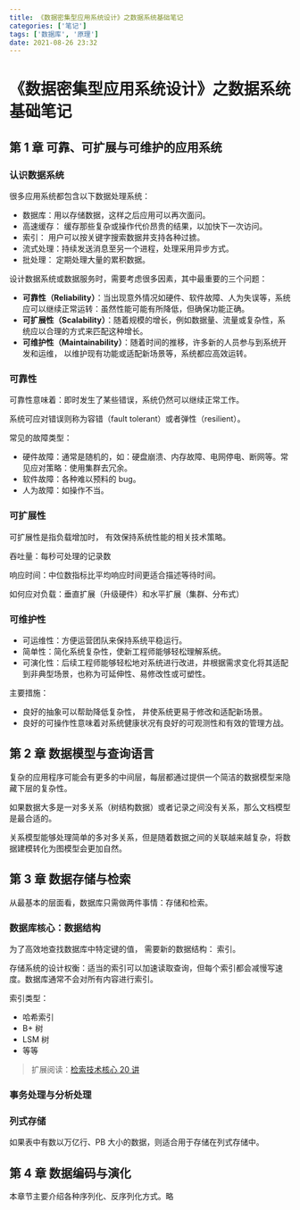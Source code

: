 ```yaml
---
title: 《数据密集型应用系统设计》之数据系统基础笔记
categories: ['笔记']
tags: ['数据库', '原理']
date: 2021-08-26 23:32
---
```


# 《数据密集型应用系统设计》之数据系统基础笔记

## 第 1 章 可靠、可扩展与可维护的应用系统

### 认识数据系统

很多应用系统都包含以下数据处理系统：

- 数据库：用以存储数据，这样之后应用可以再次面问。
- 高速缓存： 缓存那些复杂或操作代价昂贵的结果，以加快下一次访问。
- 索引： 用户可以按关键字搜索数据井支持各种过掳。
- 流式处理：持续发送消息至另一个进程，处理采用异步方式。
- 批处理： 定期处理大量的累积数据。

设计数据系统或数据服务时，需要考虑很多因素，其中最重要的三个问题：

- **可靠性（Reliability）**：当出现意外情况如硬件、软件故障、人为失误等，系统应可以继续正常运转：虽然性能可能有所降低，但确保功能正确。
- **可扩展性（Scalability）**：随着规模的增长，例如数据量、流量或复杂性，系统应以合理的方式来匹配这种增长。
- **可维护性（Maintainability）**：随着时间的推移，许多新的人员参与到系统开发和运维， 以维护现有功能或适配新场景等，系统都应高效运转。

### 可靠性

可靠性意味着：即时发生了某些错误，系统仍然可以继续正常工作。

系统可应对错误则称为容错（fault tolerant）或者弹性（resilient）。

常见的故障类型：

- 硬件故障：通常是随机的，如：硬盘崩溃、内存故障、电网停电、断网等。常见应对策略：使用集群去冗余。
- 软件故障：各种难以预料的 bug。
- 人为故障：如操作不当。

### 可扩展性

可扩展性是指负载增加时， 有效保持系统性能的相关技术策略。

吞吐量：每秒可处理的记录数

响应时间：中位数指标比平均响应时间更适合描述等待时间。

如何应对负载：垂直扩展（升级硬件）和水平扩展（集群、分布式）

### 可维护性

- 可运维性：方便运营团队来保持系统平稳运行。
- 简单性：简化系统复杂性，使新工程师能够轻松理解系统。
- 可演化性：后续工程师能够轻松地对系统进行改进，井根据需求变化将其适配到非典型场景，也称为可延伸性、易修改性或可塑性。

主要措施：

- 良好的抽象可以帮助降低复杂性， 井使系统更易于修改和适配新场景。
- 良好的可操作性意味着对系统健康状况有良好的可观测性和有效的管理方战。

## 第 2 章 数据模型与查询语言

复杂的应用程序可能会有更多的中间层，每层都通过提供一个简洁的数据模型来隐藏下层的复杂性。

如果数据大多是一对多关系（树结构数据）或者记录之间没有关系，那么文档模型是最合适的。

关系模型能够处理简单的多对多关系，但是随着数据之间的关联越来越复杂，将数据建模转化为图模型会更加自然。

## 第 3 章 数据存储与检索

从最基本的层面看，数据库只需做两件事情：存储和检索。

### 数据库核心：数据结构

为了高效地查找数据库中特定键的值， 需要新的数据结构： 索引。

存储系统的设计权衡：适当的索引可以加速读取查询，但每个索引都会减慢写速度。数据库通常不会对所有内容进行索引。

索引类型：

- 哈希索引
- B+ 树
- LSM 树
- 等等

> 扩展阅读：[检索技术核心 20 讲](https://time.geekbang.org/column/intro/100048401)

### 事务处理与分析处理

### 列式存储

如果表中有数以万亿行、PB 大小的数据，则适合用于存储在列式存储中。

## 第 4 章 数据编码与演化

本章节主要介绍各种序列化、反序列化方式。略
